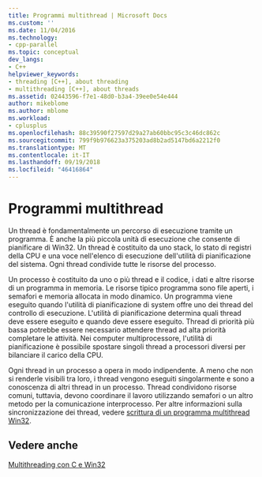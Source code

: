 ```yaml
---
title: Programmi multithread | Microsoft Docs
ms.custom: ''
ms.date: 11/04/2016
ms.technology:
- cpp-parallel
ms.topic: conceptual
dev_langs:
- C++
helpviewer_keywords:
- threading [C++], about threading
- multithreading [C++], about threads
ms.assetid: 02443596-f7e1-48d0-b3a4-39ee0e54e444
author: mikeblome
ms.author: mblome
ms.workload:
- cplusplus
ms.openlocfilehash: 88c39590f27597d29a27ab60bbc95c3c46dc862c
ms.sourcegitcommit: 799f9b976623a375203ad8b2ad5147bd6a2212f0
ms.translationtype: MT
ms.contentlocale: it-IT
ms.lasthandoff: 09/19/2018
ms.locfileid: "46416864"
---
```

# <a name="multithread-programs"></a>Programmi multithread

Un thread è fondamentalmente un percorso di esecuzione tramite un programma. È anche la più piccola unità di esecuzione che consente di pianificare di Win32. Un thread è costituito da uno stack, lo stato di registri della CPU e una voce nell'elenco di esecuzione dell'utilità di pianificazione del sistema. Ogni thread condivide tutte le risorse del processo.

Un processo è costituito da uno o più thread e il codice, i dati e altre risorse di un programma in memoria. Le risorse tipico programma sono file aperti, i semafori e memoria allocata in modo dinamico. Un programma viene eseguito quando l'utilità di pianificazione di system offre uno dei thread del controllo di esecuzione. L'utilità di pianificazione determina quali thread deve essere eseguito e quando deve essere eseguito. Thread di priorità più bassa potrebbe essere necessario attendere thread ad alta priorità completare le attività. Nei computer multiprocessore, l'utilità di pianificazione è possibile spostare singoli thread a processori diversi per bilanciare il carico della CPU.

Ogni thread in un processo a opera in modo indipendente. A meno che non si renderle visibili tra loro, i thread vengono eseguiti singolarmente e sono a conoscenza di altri thread in un processo. Thread condividono risorse comuni, tuttavia, devono coordinare il lavoro utilizzando semafori o un altro metodo per la comunicazione interprocesso. Per altre informazioni sulla sincronizzazione dei thread, vedere [scrittura di un programma multithread Win32](writing-a-multithreaded-win32-program.md).

## <a name="see-also"></a>Vedere anche

[Multithreading con C e Win32](multithreading-with-c-and-win32.md)